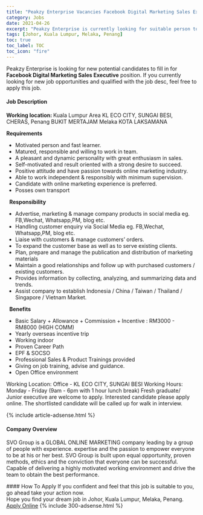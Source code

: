```yaml
---
title: "Peakzy Enterprise Vacancies Facebook Digital Marketing Sales Executive" 
category: Jobs 
date: 2021-04-26 
excerpt: "Peakzy Enterprise is currently looking for suitable person to fill in the Facebook Digital Marketing Sales Executive which based in Johor, Kuala Lumpur, Melaka, Penang" 
tags: [Johor, Kuala Lumpur, Melaka, Penang] 
toc: true 
toc_label: TOC 
toc_icon: "fire" 
--- 
```


<p>Peakzy Enterprise is looking for new potential candidates to fill in for <b>Facebook Digital Marketing Sales Executive</b> position. If you currently looking for new job opportunities and qualified with the job desc, feel free to apply this job.
</p><div><div><h4>Job Description</h4></div><div><div><span><div><p><strong>Working location: </strong>Kuala Lumpur Area KL ECO CITY, SUNGAI BESI, CHERAS, Penang BUKIT MERTAJAM Melaka KOTA LAKSAMANA&#160;</p><p><strong>Requirements</strong></p><ul><li>Motivated person and fast learner.</li><li>Matured, responsible and willing to work in team.</li><li>A pleasant and dynamic personality with great enthusiasm in sales.</li><li>Self-motivated and result oriented with a strong desire to succeed.</li><li>Positive attitude and have passion towards online marketing industry.</li><li>Able to work independent &amp; responsibly with minimum supervision.</li><li>Candidate with online marketing experience is preferred.</li><li>Posses own transport</li></ul><p>&#160;&#160;<strong>Responsibility</strong></p><ul><li>Advertise, marketing &amp; manage company products in social media eg. FB,Wechat, Whatsapp,PM, blog etc.</li><li>Handling customer enquiry via Social Media eg. FB,Wechat, Whatsapp,PM, blog etc.</li><li>Liaise with customers &amp; manage customers&#8217; orders.</li><li>To expand the customer base as well as to serve existing clients.</li><li>Plan, prepare and manage the publication and distribution of marketing materials</li><li>Maintain a good relationships and follow up with purchased customers / existing customers.</li><li>Provides information by collecting, analyzing, and summarizing data and trends.</li><li>Assist company to establish Indonesia / China / Taiwan / Thailand / Singapore / Vietnam Market.</li></ul><p>&#160;&#160;<strong>Benefits</strong></p><ul><li>Basic Salary + Allowance + Commission + Incentive : RM3000 - RM8000 (HIGH COMM)</li><li>Yearly overseas incentive trip</li><li>Working indoor</li><li>Proven Career Path&#160;</li><li>EPF &amp; SOCSO</li><li>Professional Sales &amp; Product Trainings provided</li><li>Giving on job training, advise and guidance.</li><li>Open Office environment&#160;</li></ul><p>Working Location: Office - KL ECO CITY, SUNGAI BESI Working Hours: Monday - Friday (9am - 6pm with 1 hour lunch break)&#160;Fresh graduate/ Junior executive are welcome to apply. Interested candidate please apply online. The shortlisted candidate will be called up for walk in interview.</p></div></span></div></div></div> 
{% include article-adsense.html %} 
<div><div><h4>Company Overview</h4></div><div><div><span><div><p>SVO Group is a GLOBAL ONLINE MARKETING company leading by a group of people with experience. expertise and the passion to empower everyone to be at his or her best. SVO Group is built upon equal opportunity, proven methods, ethics and the conviction that everyone can be successful. Capable of delivering a highly motivated working environment and drive the team to obtain the best performance.</p></div></span></div></div></div> 
#### How To Apply 
If you confident and feel that this job is suitable to you, go ahead take your action now. <br/> 
Hope you find your dream job in Johor, Kuala Lumpur, Melaka, Penang. <br/> 
<a href="https://www.jobstreet.com.my/en/job/facebook-digital-marketing-sales-executive-4549059?jobId=jobstreet-my-job-4549059&" class="btn btn--info" target="_blank" rel="nofollow noopenner">Apply Online</a> 
{% include 300-adsense.html %} 